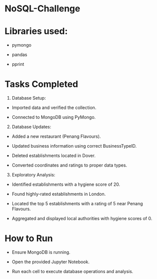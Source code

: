 # NoSQL-Challenge

# Libraries used:

- pymongo

- pandas

- pprint

# Tasks Completed
1. Database Setup:

- Imported data and verified the collection.

- Connected to MongoDB using PyMongo.

2. Database Updates:

- Added a new restaurant (Penang Flavours).

- Updated business information using correct BusinessTypeID.

- Deleted establishments located in Dover.

- Converted coordinates and ratings to proper data types.

3. Exploratory Analysis:

- Identified establishments with a hygiene score of 20.

- Found highly-rated establishments in London.

- Located the top 5 establishments with a rating of 5 near Penang Flavours.

- Aggregated and displayed local authorities with hygiene scores of 0.

# How to Run
- Ensure MongoDB is running.

- Open the provided Jupyter Notebook.

- Run each cell to execute database operations and analysis.
